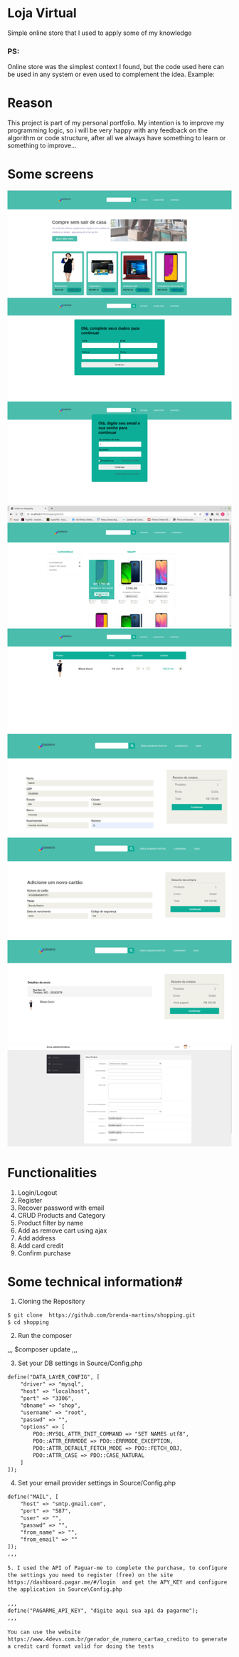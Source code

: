 # Loja Virtual 

Simple online store that I used to apply some of my knowledge

### PS: 
Online store was the simplest context I found, but the code used here can be used in any system or even used to complement the idea.
Example: 

# Reason

This project is part of my personal portfolio. My intention is to improve my programming logic, so i will be very happy with any feedback on the algorithm or code structure, after all we always have something to learn or something to improve...

# Some screens

![](https://github.com/brenda-martins/shopping/blob/master/images-project/home.png)
![](https://github.com/brenda-martins/shopping/blob/master/images-project/register.png)
![](https://github.com/brenda-martins/shopping/blob/master/images-project/login.png)
![](https://github.com/brenda-martins/shopping/blob/master/images-project/search.png)
![](https://github.com/brenda-martins/shopping/blob/master/images-project/cart.png)
![](https://github.com/brenda-martins/shopping/blob/master/images-project/checkout1.png)
![](https://github.com/brenda-martins/shopping/blob/master/images-project/credit-card.png)
![](https://github.com/brenda-martins/shopping/blob/master/images-project/confirm.png)
![](https://github.com/brenda-martins/shopping/blob/master/images-project/area-administrativa.png)

# Functionalities

1. Login/Logout
2. Register
3. Recover password with email
4. CRUD Products and Category
5. Product filter by name
6. Add as remove cart using ajax
7. Add address
8. Add card credit
9. Confirm purchase

# Some technical information#

1. Cloning the Repository

```
$ git clone  https://github.com/brenda-martins/shopping.git
$ cd shopping
```

2. Run the composer

,,,
$composer update
,,,

3. Set your DB settings in Source/Config.php


```
define("DATA_LAYER_CONFIG", [
    "driver" => "mysql",
    "host" => "localhost",
    "port" => "3306",
    "dbname" => "shop",
    "username" => "root",
    "passwd" => "",
    "options" => [
        PDO::MYSQL_ATTR_INIT_COMMAND => "SET NAMES utf8",
        PDO::ATTR_ERRMODE => PDO::ERRMODE_EXCEPTION,
        PDO::ATTR_DEFAULT_FETCH_MODE => PDO::FETCH_OBJ,
        PDO::ATTR_CASE => PDO::CASE_NATURAL
    ]
]);
```

4. Set your email provider settings in Source/Config.php

```
define("MAIL", [
    "host" => "smtp.gmail.com",
    "port" => "587",
    "user" => "",
    "passwd" => "",
    "from_name" => "",
    "from_email" => ""
]);
,,,

5. I used the API of Paguar-me to complete the purchase, to configure the settings you need to register (free) on the site https://dashboard.pagar.me/#/login  and get the APY_KEY and configure the application in Source\Config.php

,,,
define("PAGARME_API_KEY", "digite aqui sua api da pagarme");
,,,

You can use the website https://www.4devs.com.br/gerador_de_numero_cartao_credito to generate a credit card format valid for doing the tests

